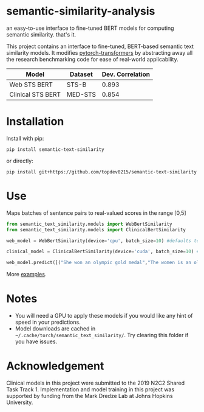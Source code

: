 # semantic-similarity-analysis
an easy-to-use interface to fine-tuned BERT models for computing semantic similarity. that's it.

This project contains an interface to fine-tuned, BERT-based semantic text similarity models. It modifies [pytorch-transformers](https://github.com/huggingface/pytorch-transformers) by abstracting away all the research benchmarking code for ease of real-world applicability.

| Model             |          Dataset | Dev. Correlation |
|-------------------|------------------|------------------|
| Web STS BERT      | STS-B            |     0.893        |
| Clinical STS BERT | MED-STS          |     0.854        |

# Installation

Install with pip:

```
pip install semantic-text-similarity
```

or directly:

```
pip install git+https://github.com/topdev0215/semantic-text-similarity
```

# Use
Maps batches of sentence pairs to real-valued scores in the range [0,5]
```python
from semantic_text_similarity.models import WebBertSimilarity
from semantic_text_similarity.models import ClinicalBertSimilarity

web_model = WebBertSimilarity(device='cpu', batch_size=10) #defaults to GPU prediction

clinical_model = ClinicalBertSimilarity(device='cuda', batch_size=10) #defaults to GPU prediction

web_model.predict([("She won an olympic gold medal","The women is an olympic champion")])
```
More [examples](/examples).



# Notes
- You will need a GPU to apply these models if you would like any hint of speed in your predictions.
- Model downloads are cached in `~/.cache/torch/semantic_text_similarity/`. Try clearing this folder if you have issues.


# Acknowledgement
Clinical models in this project were submitted to the 2019 N2C2 Shared Task Track 1.
Implementation and model training in this project was supported by funding from the Mark Dredze Lab at Johns Hopkins University.
